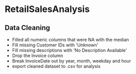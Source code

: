 # RetailSalesAnalysis

## Data Cleaning
- Filled all numeric columns that were NA with the median
- Fill missing Customer IDs with 'Unknown'
- Fill missing descriptions with 'No Description Available'
- Drop the Invoice column
- Break InvoiceDate out by year, month, weekday and hour
- export cleaned dataset to .csv for analysis